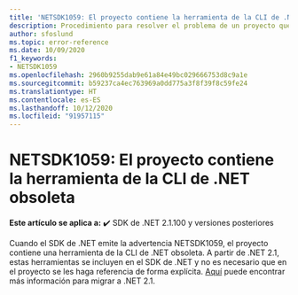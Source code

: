 ```yaml
---
title: 'NETSDK1059: El proyecto contiene la herramienta de la CLI de .NET obsoleta'
description: Procedimiento para resolver el problema de un proyecto que contiene una herramienta de la CLI de .NET obsoleta.
author: sfoslund
ms.topic: error-reference
ms.date: 10/09/2020
f1_keywords:
- NETSDK1059
ms.openlocfilehash: 2960b9255dab9e61a84e49bc029666753d8c9a1e
ms.sourcegitcommit: b59237ca4ec763969a0dd775a3f8f39f8c59fe24
ms.translationtype: HT
ms.contentlocale: es-ES
ms.lasthandoff: 10/12/2020
ms.locfileid: "91957115"
---
```

# <a name="netsdk1059-project-contains-obsolete-net-cli-tool"></a>NETSDK1059: El proyecto contiene la herramienta de la CLI de .NET obsoleta

**Este artículo se aplica a:** ✔️ SDK de .NET 2.1.100 y versiones posteriores

Cuando el SDK de .NET emite la advertencia NETSDK1059, el proyecto contiene una herramienta de la CLI de .NET obsoleta. A partir de .NET 2.1, estas herramientas se incluyen en el SDK de .NET y no es necesario que en el proyecto se les haga referencia de forma explícita. [Aquí](https://aka.ms/dotnetclitools-in-box) puede encontrar más información para migrar a .NET 2.1.
